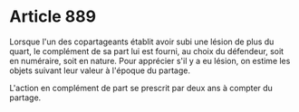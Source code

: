 # Article 889

Lorsque l'un des copartageants établit avoir subi une lésion de plus du quart, le complément de sa part lui est fourni, au choix du défendeur, soit en numéraire, soit en nature. Pour apprécier s'il y a eu lésion, on estime les objets suivant leur valeur à l'époque du partage.

L'action en complément de part se prescrit par deux ans à compter du partage.
